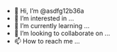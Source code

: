 - 👋 Hi, I’m @asdfg12b36a
- 👀 I’m interested in ...
- 🌱 I’m currently learning ...
- 💞️ I’m looking to collaborate on ...
- 📫 How to reach me ...

<!---
asdfg12b36a/asdfg12b36a is a ✨ special ✨ repository because its `README.md` (this file) appears on your GitHub profile.
You can click the Preview link to take a look at your changes.
--->

